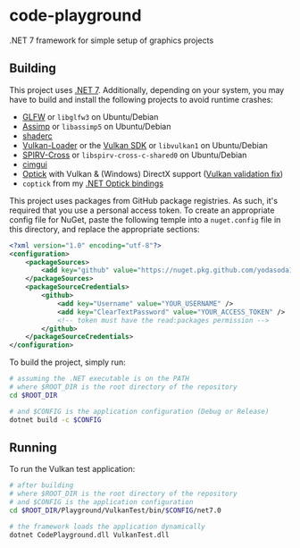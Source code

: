 # code-playground

.NET 7 framework for simple setup of graphics projects

## Building

This project uses [.NET 7](https://dotnet.microsoft.com/en-us/download/dotnet/7.0). Additionally, depending on your system, you may have to build and install the following projects to avoid runtime crashes:
- [GLFW](https://github.com/glfw/glfw) or `libglfw3` on Ubuntu/Debian
- [Assimp](https://github.com/assimp/assimp) or `libassimp5` on Ubuntu/Debian
- [shaderc](https://github.com/google/shaderc)
- [Vulkan-Loader](https://github.com/KhronosGroup/Vulkan-Loader) or the [Vulkan SDK](https://vulkan.lunarg.com/) or `libvulkan1` on Ubuntu/Debian
- [SPIRV-Cross](https://github.com/KhronosGroup/SPIRV-Cross) or `libspirv-cross-c-shared0` on Ubuntu/Debian
- [cimgui](https://github.com/cimgui/cimgui)
- [Optick](https://github.com/bombomby/optick) with Vulkan & (Windows) DirectX support ([Vulkan validation fix](https://github.com/qbojj/optick/tree/fix-vulkan))
- `coptick` from my [.NET Optick bindings](https://github.com/yodasoda1219/Optick.NET)

This project uses packages from GitHub package registries. As such, it's required that you use a personal access token. To create an appropriate config file for NuGet, paste the following temple into a `nuget.config` file in this directory, and replace the appropriate sections:
```xml
<?xml version="1.0" encoding="utf-8"?>
<configuration>
    <packageSources>
        <add key="github" value="https://nuget.pkg.github.com/yodasoda1219/index.json" />
    </packageSources>
    <packageSourceCredentials>
        <github>
            <add key="Username" value="YOUR_USERNAME" />
            <add key="ClearTextPassword" value="YOUR_ACCESS_TOKEN" />
            <!-- token must have the read:packages permission -->
        </github>
    </packageSourceCredentials>
</configuration>
```

To build the project, simply run:
```bash
# assuming the .NET executable is on the PATH
# where $ROOT_DIR is the root directory of the repository
cd $ROOT_DIR

# and $CONFIG is the application configuration (Debug or Release)
dotnet build -c $CONFIG
```

## Running

To run the Vulkan test application:
```bash
# after building
# where $ROOT_DIR is the root directory of the repository
# and $CONFIG is the application configuration
cd $ROOT_DIR/Playground/VulkanTest/bin/$CONFIG/net7.0

# the framework loads the application dynamically
dotnet CodePlayground.dll VulkanTest.dll
```
